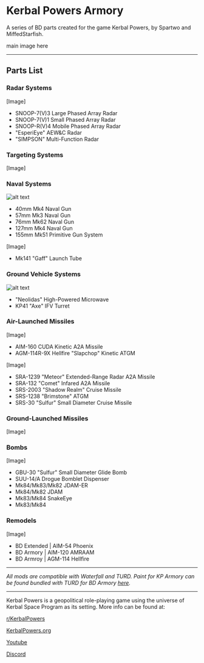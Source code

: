 # Kerbal Powers Armory
A series of BD parts created for the game Kerbal Powers, by Spartwo and MiffedStarfish.

main image here

-------------------------------------------------------
## Parts List

### Radar Systems
[Image]
* SNOOP-7(V)3 Large Phased Array Radar
* SNOOP-7(V)1 Small Phased Array Radar
* SNOOP-R(V)4 Mobile Phased Array Radar
* "EsperiEye" AEW&C Radar
* "SIMPSON" Multi-Function Radar
  
### Targeting Systems
[Image]

### Naval Systems
![alt text](https://wiki.kerbalpowers.org/images/e/ec/KP_Armory_2.png)
* 40mm Mk4 Naval Gun
* 57mm Mk3 Naval Gun
* 76mm Mk62 Naval Gun
* 127mm Mk4 Naval Gun
* 155mm Mk51 Primitive Gun System  

[Image]
* Mk141 "Gaff" Launch Tube

### Ground Vehicle Systems
![alt text](https://wiki.kerbalpowers.org/images/f/f6/KP_Armory.png)
* "Neolidas" High-Powered Microwave
* KP41 "Axe" IFV Turret
  
### Air-Launched Missiles
[Image]
* AIM-160 CUDA Kinetic A2A Missile
* AGM-114R-9X Hellfire "Slapchop" Kinetic ATGM
  
[Image]
* SRA-1239 "Meteor" Extended-Range Radar A2A Missile
* SRA-132 "Comet" Infared A2A Missile
* SRS-2003 "Shadow Realm" Cruise Missile
* SRS-1238 "Brimstone" ATGM
* SRS-30 "Sulfur" Small Diameter Cruise Missile

### Ground-Launched Missiles
[Image]
 
### Bombs
[Image]
* GBU-30 "Sulfur" Small Diameter Glide Bomb
* SUU-14/A Drogue Bomblet Dispenser
* Mk84/Mk83/Mk82 JDAM-ER
* Mk84/Mk82 JDAM
* Mk83/Mk84 SnakeEye
* Mk83/Mk84 

### Remodels
[Image]
* BD Extended | AIM-54 Phoenix
* BD Armory | AIM-120 AMRAAM
* BD Armroy | AGM-114 Hellfire
-------------------------------------------------------

*All mods are compatible with Waterfall and TURD. Paint for KP Armory can be found bundled with TURD for BD Armory  [here](https://github.com/Spartwo/TURD-BDArmory).*


-------------------------------------------------------

Kerbal Powers is a geopolitical role-playing game using the universe of Kerbal Space Program as its setting. More info can be found at:

[r/KerbalPowers](https://old.reddit.com/r/KerbalPowers/)

[KerbalPowers.org](https://wiki.kerbalpowers.org/)

[Youtube](https://www.youtube.com/@KerbalPowers)

[Discord](https://discord.gg/ujB29GKx3C)
